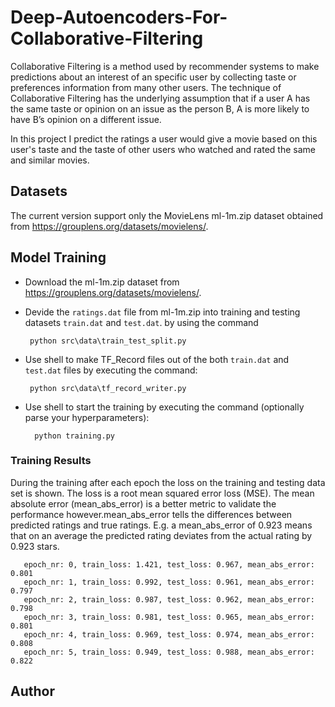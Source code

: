 # Deep-Autoencoders-For-Collaborative-Filtering

Collaborative Filtering is a method used by recommender systems to make predictions about an interest of an specific user by collecting taste or preferences information from many other users. The technique of Collaborative Filtering has the underlying assumption that if a user A has the same taste or opinion on an issue as the person B, A is more likely to have B’s opinion on a different issue. 

In this project I predict the ratings a user would give a movie based on this user's taste and the taste of other users who watched and rated the same and similar movies.



## Datasets

The current version support only the MovieLens ml-1m.zip dataset obtained from https://grouplens.org/datasets/movielens/. 

## Model Training

- Download the ml-1m.zip dataset from  https://grouplens.org/datasets/movielens/.
- Devide the ```ratings.dat``` file from ml-1m.zip into training and testing datasets ```train.dat``` and ```test.dat```. by using the command 

       python src\data\train_test_split.py 
          
- Use shell to make TF_Record files out of the both ```train.dat``` and ```test.dat``` files by executing the command: 

       python src\data\tf_record_writer.py 
      
- Use shell to start the training by executing the command (optionally parse your hyperparameters):

        python training.py 

### Training Results 

During the training after each epoch the loss on the training and testing data set is shown. The loss is a root mean squared error loss (MSE). The mean absolute error (mean_abs_error) is a better metric to validate the performance however.mean_abs_error tells the differences between predicted ratings and true ratings. E.g. a mean_abs_error of 0.923 means that on an average the predicted rating deviates from the actual rating by 0.923 stars.

       epoch_nr: 0, train_loss: 1.421, test_loss: 0.967, mean_abs_error: 0.801
       epoch_nr: 1, train_loss: 0.992, test_loss: 0.961, mean_abs_error: 0.797
       epoch_nr: 2, train_loss: 0.987, test_loss: 0.962, mean_abs_error: 0.798
       epoch_nr: 3, train_loss: 0.981, test_loss: 0.965, mean_abs_error: 0.801
       epoch_nr: 4, train_loss: 0.969, test_loss: 0.974, mean_abs_error: 0.808
       epoch_nr: 5, train_loss: 0.949, test_loss: 0.988, mean_abs_error: 0.822
    
    
## Author 

